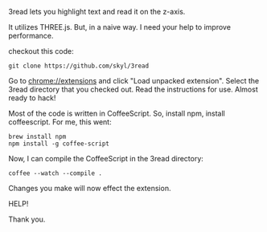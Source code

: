
3read lets you highlight text and read it on the z-axis.

It utilizes THREE.js. But, in a naive way.
I need your help to improve performance.

checkout this code:

    git clone https://github.com/skyl/3read

Go to [chrome://extensions](chrome://extensions)
and click "Load unpacked extension".
Select the 3read directory that you checked out.
Read the instructions for use.
Almost ready to hack!

Most of the code is written in CoffeeScript.
So, install npm, install coffeescript.
For me, this went:

    brew install npm
    npm install -g coffee-script

Now, I can compile the CoffeeScript in the 3read directory:

    coffee --watch --compile .

Changes you make will now effect the extension.

HELP!

Thank you.
